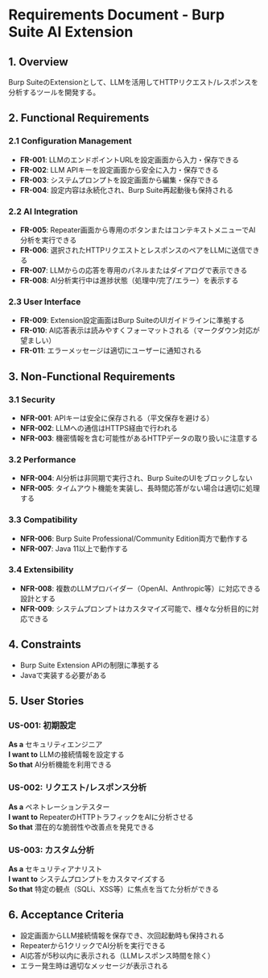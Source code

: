 # Requirements Document - Burp Suite AI Extension

## 1. Overview
Burp SuiteのExtensionとして、LLMを活用してHTTPリクエスト/レスポンスを分析するツールを開発する。

## 2. Functional Requirements

### 2.1 Configuration Management
- **FR-001**: LLMのエンドポイントURLを設定画面から入力・保存できる
- **FR-002**: LLM APIキーを設定画面から安全に入力・保存できる
- **FR-003**: システムプロンプトを設定画面から編集・保存できる
- **FR-004**: 設定内容は永続化され、Burp Suite再起動後も保持される

### 2.2 AI Integration
- **FR-005**: Repeater画面から専用のボタンまたはコンテキストメニューでAI分析を実行できる
- **FR-006**: 選択されたHTTPリクエストとレスポンスのペアをLLMに送信できる
- **FR-007**: LLMからの応答を専用のパネルまたはダイアログで表示できる
- **FR-008**: AI分析実行中は進捗状態（処理中/完了/エラー）を表示する

### 2.3 User Interface
- **FR-009**: Extension設定画面はBurp SuiteのUIガイドラインに準拠する
- **FR-010**: AI応答表示は読みやすくフォーマットされる（マークダウン対応が望ましい）
- **FR-011**: エラーメッセージは適切にユーザーに通知される

## 3. Non-Functional Requirements

### 3.1 Security
- **NFR-001**: APIキーは安全に保存される（平文保存を避ける）
- **NFR-002**: LLMへの通信はHTTPS経由で行われる
- **NFR-003**: 機密情報を含む可能性があるHTTPデータの取り扱いに注意する

### 3.2 Performance
- **NFR-004**: AI分析は非同期で実行され、Burp SuiteのUIをブロックしない
- **NFR-005**: タイムアウト機能を実装し、長時間応答がない場合は適切に処理する

### 3.3 Compatibility
- **NFR-006**: Burp Suite Professional/Community Edition両方で動作する
- **NFR-007**: Java 11以上で動作する

### 3.4 Extensibility
- **NFR-008**: 複数のLLMプロバイダー（OpenAI、Anthropic等）に対応できる設計とする
- **NFR-009**: システムプロンプトはカスタマイズ可能で、様々な分析目的に対応できる

## 4. Constraints
- Burp Suite Extension APIの制限に準拠する
- Javaで実装する必要がある

## 5. User Stories

### US-001: 初期設定
**As a** セキュリティエンジニア  
**I want to** LLMの接続情報を設定する  
**So that** AI分析機能を利用できる

### US-002: リクエスト/レスポンス分析
**As a** ペネトレーションテスター  
**I want to** RepeaterのHTTPトラフィックをAIに分析させる  
**So that** 潜在的な脆弱性や改善点を発見できる

### US-003: カスタム分析
**As a** セキュリティアナリスト  
**I want to** システムプロンプトをカスタマイズする  
**So that** 特定の観点（SQLi、XSS等）に焦点を当てた分析ができる

## 6. Acceptance Criteria
- 設定画面からLLM接続情報を保存でき、次回起動時も保持される
- Repeaterから1クリックでAI分析を実行できる
- AI応答が5秒以内に表示される（LLMレスポンス時間を除く）
- エラー発生時は適切なメッセージが表示される